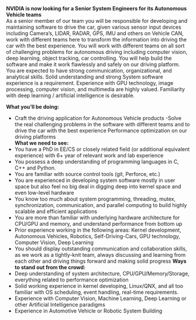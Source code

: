 **NVIDIA is  now looking for a Senior System Engineers for its Autonomous Vehicle teams**     
As a senior member of our team you will be responsible for developing and maintaining software to drive the car, given various sensor input devices including Camera’s, LIDAR, RADAR, GPS, IMU and others on Vehicle CAN, work with different teams here to transform the information into driving the car with the best experience. You will work with different teams on all sort of challenging problems for autonomous driving including computer vision, deep learning, object tracking, car controlling. You will help build the software and make it work flawlessly and safely on our driving platform. You are expected to have strong communication, organizational, and analytical skills. Solid understanding and strong System software experience is a requirement. Experience with GPU technology, image processing, computer vision, and multimedia are highly valued. Familiarity with deep learning / artificial intelligence is desirable.

**What you’ll be doing:**
- Craft the driving application for Autonomous Vehicle products
-Solve the real challenging problems in the software with different teams and to drive the car with the best experience Performance optimization on our driving platforms  
**What we need to see:**
- You have a PhD in EE/CS or closely related field (or additional equivalent experience) with 6+ year of relevant work and lab experience
- You possess a deep understanding of programming languages in C, C++ and Python.
- You are familiar with source control tools (git, Perforce, etc.)
- You are experienced in developing system software mostly in user space but also feel no big deal in digging deep into kernel space and even low-level hardware
- You know too much about system programming, threading, mutex, synchronization, communication, and parallel computing to build highly scalable and efficient applications
- You are more than familiar with underlying hardware architecture for CPU/GPU and memory, and understand performance from bottom up
- Prior experience working in the following areas: Kernel development, Autonomous Vehicles, Robotics, Self-Driving-Cars, GPU technology, Computer Vision, Deep Learning
- You should display outstanding communication and collaboration skills, as we work as a tightly-knit team, always discussing and learning from each other and driving things forward and making solid progress
**Ways to stand out from the crowd:**
- Deep understanding of system architecture, CPU/GPU/Memory/Storage, everything related to performance optimization
- Solid working experience in kernel developing, Linux/QNX, and all too familiar with OS scheduling, event handling, real-time requirements.
- Experience with Computer Vision, Machine Learning, Deep Learning or other Artificial Intelligence paradigms
- Experience in Automotive Vehicle or Robotic System Building
